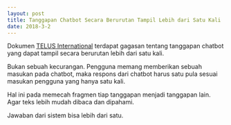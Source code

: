 ```yaml
---
layout: post
title: Tanggapan Chatbot Secara Berurutan Tampil Lebih dari Satu Kali
date: 2018-3-2
---
```

Dokumen [TELUS International](https://www.telusinternational.com/media/10-Grammar-Rules-for-Chat-Agents_TELUS-Intl_v2015.pdf) terdapat gagasan tentang tanggapan chatbot yang dapat tampil secara berurutan lebih dari satu kali.

Bukan sebuah kecurangan. Pengguna memang memberikan sebuah masukan pada chatbot, maka respons dari chatbot harus satu pula sesuai masukan pengguna yang hanya satu kali.

Hal ini pada memecah fragmen tiap tanggapan menjadi tanggapan lain. Agar teks lebih mudah dibaca dan dipahami.

Jawaban dari sistem bisa lebih dari satu.
